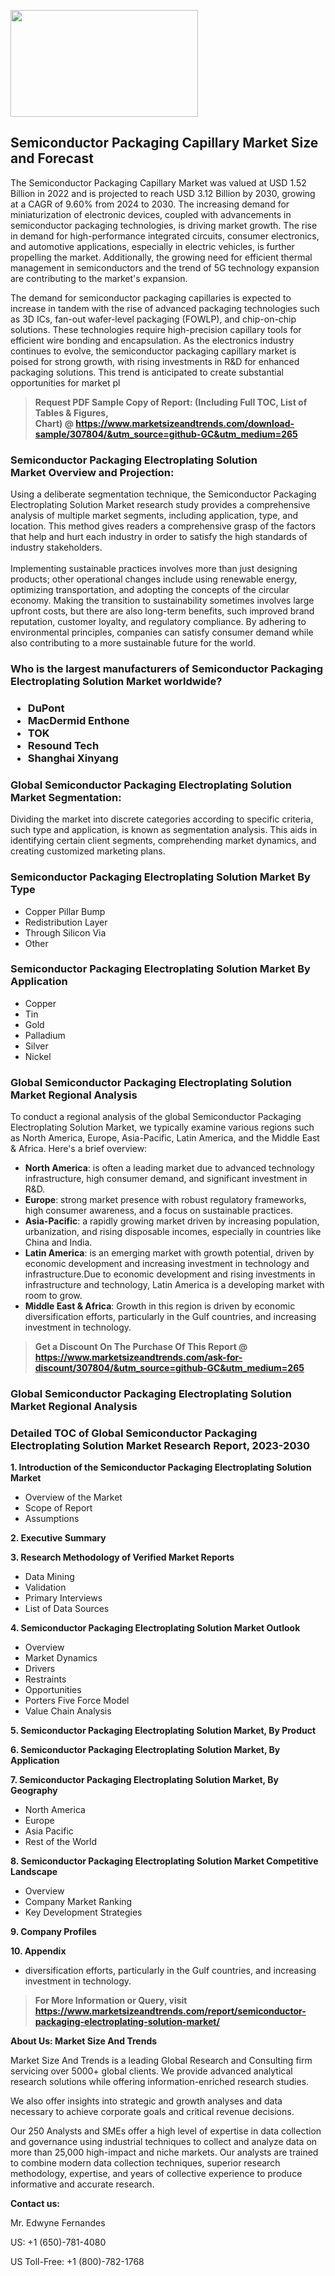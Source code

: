 <p><img class="alignnone size-medium wp-image-20088" src="https://ffe5etoiles.com/wp-content/uploads/2024/12/MST1-300x171.png" alt="" width="300" height="171" /></p><h2>Semiconductor Packaging Capillary Market Size and Forecast</h2><p>The Semiconductor Packaging Capillary Market was valued at USD 1.52 Billion in 2022 and is projected to reach USD 3.12 Billion by 2030, growing at a CAGR of 9.60% from 2024 to 2030. The increasing demand for miniaturization of electronic devices, coupled with advancements in semiconductor packaging technologies, is driving market growth. The rise in demand for high-performance integrated circuits, consumer electronics, and automotive applications, especially in electric vehicles, is further propelling the market. Additionally, the growing need for efficient thermal management in semiconductors and the trend of 5G technology expansion are contributing to the market's expansion.</p><p>The demand for semiconductor packaging capillaries is expected to increase in tandem with the rise of advanced packaging technologies such as 3D ICs, fan-out wafer-level packaging (FOWLP), and chip-on-chip solutions. These technologies require high-precision capillary tools for efficient wire bonding and encapsulation. As the electronics industry continues to evolve, the semiconductor packaging capillary market is poised for strong growth, with rising investments in R&D for enhanced packaging solutions. This trend is anticipated to create substantial opportunities for market pl</p><blockquote id="" class=""><strong>Request PDF Sample Copy of Report: (Including Full TOC, List of Tables &amp; Figures, Chart)&nbsp;@&nbsp;<strong><a href="https://www.marketsizeandtrends.com/download-sample/307804/&utm_source=github-GC&utm_medium=265" target="_blank">https://www.marketsizeandtrends.com/download-sample/307804/&utm_source=github-GC&utm_medium=265</a></strong></strong></blockquote><h3 id="" class="">Semiconductor Packaging Electroplating Solution Market&nbsp;Overview and Projection:</h3><p id="" class="">Using a deliberate segmentation technique, the Semiconductor Packaging Electroplating Solution Market research study provides a comprehensive analysis of multiple market segments, including application, type, and location. This method gives readers a comprehensive grasp of the factors that help and hurt each industry in order to satisfy the high standards of industry stakeholders. <br /> <br />Implementing sustainable practices involves more than just designing products; other operational changes include using renewable energy, optimizing transportation, and adopting the concepts of the circular economy. Making the transition to sustainability sometimes involves large upfront costs, but there are also long-term benefits, such improved brand reputation, customer loyalty, and regulatory compliance. By adhering to environmental principles, companies can satisfy consumer demand while also contributing to a more sustainable future for the world.</p><h3 id="" class="">Who is the largest manufacturers of&nbsp;Semiconductor Packaging Electroplating Solution Market worldwide?</h3><h3 class=""><p><ul><li>DuPont </li><li> MacDermid Enthone </li><li> TOK </li><li> Resound Tech </li><li> Shanghai Xinyang</li></ul></p></h3><h3 id="" class="">Global&nbsp;Semiconductor Packaging Electroplating Solution Market Segmentation:</h3><p id="" class="">Dividing the market into discrete categories according to specific criteria, such type and application, is known as segmentation analysis. This aids in identifying certain client segments, comprehending market dynamics, and creating customized marketing plans.</p><h3 id="" class="">Semiconductor Packaging Electroplating Solution Market&nbsp;By Type</h3><p><p><ul><li>Copper Pillar Bump</li><li> Redistribution Layer</li><li> Through Silicon Via</li><li> Other</p></li></ul></p></p><h3 id="" class="">Semiconductor Packaging Electroplating Solution Market&nbsp;By Application</h3><p class=""><p><ul><li>Copper</li><li> Tin</li><li> Gold</li><li> Palladium</li><li> Silver</li><li> Nickel</li></ul></p></p><h3 id="" class="">Global Semiconductor Packaging Electroplating Solution Market Regional Analysis</h3><p id="" class="">To conduct a regional analysis of the global Semiconductor Packaging Electroplating Solution Market, we typically examine various regions such as North America, Europe, Asia-Pacific, Latin America, and the Middle East &amp; Africa. Here's a brief overview:</p><ul><li><strong>North America</strong>: is often a leading market due to advanced technology infrastructure, high consumer demand, and significant investment in R&amp;D.</li><li><strong>Europe</strong>: strong market presence with robust regulatory frameworks, high consumer awareness, and a focus on sustainable practices.</li><li><strong>Asia-Pacific</strong>: a rapidly growing market driven by increasing population, urbanization, and rising disposable incomes, especially in countries like China and India.</li><li><strong>Latin America</strong>: is an emerging market with growth potential, driven by economic development and increasing investment in technology and infrastructure.Due to economic development and rising investments in infrastructure and technology, Latin America is a developing market with room to grow.</li><li><strong>Middle East &amp; Africa</strong>: Growth in this region is driven by economic diversification efforts, particularly in the Gulf countries, and increasing investment in technology.</li></ul><blockquote id="" class=""><strong>Get a Discount On The Purchase Of This Report @ <strong><a href="https://www.marketsizeandtrends.com/ask-for-discount/307804/&utm_source=github-GC&utm_medium=265" target="_blank">https://www.marketsizeandtrends.com/ask-for-discount/307804/&utm_source=github-GC&utm_medium=265</a></strong></strong></blockquote><h3 id="" class="">Global Semiconductor Packaging Electroplating Solution Market Regional Analysis</h3><h3 id="" class="">Detailed TOC of Global Semiconductor Packaging Electroplating Solution Market Research Report, 2023-2030</h3><p id="" class=""><strong>1. Introduction of the Semiconductor Packaging Electroplating Solution Market</strong></p><ul><li>Overview of the Market</li><li>Scope of Report</li><li>Assumptions</li></ul><p id="" class=""><strong>2. Executive Summary</strong></p><p id="" class=""><strong>3. Research Methodology of Verified Market Reports</strong></p><ul><li>Data Mining</li><li>Validation</li><li>Primary Interviews</li><li>List of Data Sources</li></ul><p id="" class=""><strong>4. Semiconductor Packaging Electroplating Solution Market Outlook</strong></p><ul><li>Overview</li><li>Market Dynamics</li><li>Drivers</li><li>Restraints</li><li>Opportunities</li><li>Porters Five Force Model</li><li>Value Chain Analysis</li></ul><p id="" class=""><strong>5. Semiconductor Packaging Electroplating Solution Market, By Product</strong></p><p id="" class=""><strong>6. Semiconductor Packaging Electroplating Solution Market, By Application</strong></p><p id="" class=""><strong>7. Semiconductor Packaging Electroplating Solution Market, By Geography</strong></p><ul><li>North America</li><li>Europe</li><li>Asia Pacific</li><li>Rest of the World</li></ul><p id="" class=""><strong>8. Semiconductor Packaging Electroplating Solution Market Competitive Landscape</strong></p><ul><li>Overview</li><li>Company Market Ranking</li><li>Key Development Strategies</li></ul><p id="" class=""><strong>9. Company Profiles</strong></p><p id="" class=""><strong>10. Appendix</strong></p><ul><li>diversification efforts, particularly in the Gulf countries, and increasing investment in technology.</li></ul><blockquote id="" class=""><strong>For More Information or Query, visit <strong><strong><a href="https://www.marketsizeandtrends.com/report/semiconductor-packaging-electroplating-solution-market/" target="_blank">https://www.marketsizeandtrends.com/report/semiconductor-packaging-electroplating-solution-market/</a></strong></strong></strong></blockquote><p id="" class=""><strong>About Us: Market Size And Trends</strong></p><p id="" class="">Market Size And Trends is a leading Global Research and Consulting firm servicing over 5000+ global clients. We provide advanced analytical research solutions while offering information-enriched research studies.</p><p id="" class="">We also offer insights into strategic and growth analyses and data necessary to achieve corporate goals and critical revenue decisions.</p><p id="" class="">Our 250 Analysts and SMEs offer a high level of expertise in data collection and governance using industrial techniques to collect and analyze data on more than 25,000 high-impact and niche markets. Our analysts are trained to combine modern data collection techniques, superior research methodology, expertise, and years of collective experience to produce informative and accurate research.</p><p id="" class=""><strong>Contact us:</strong></p><p id="" class="">Mr. Edwyne Fernandes</p><p id="" class="">US: +1 (650)-781-4080</p><p id="" class="">US Toll-Free: +1 (800)-782-1768</p>
